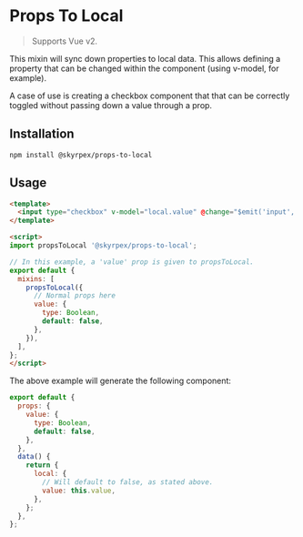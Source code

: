 # Props To Local

> Supports Vue v2.

This mixin will sync down properties to local data. This allows defining a property that can be changed within the component (using v-model, for example).

A case of use is creating a checkbox component that that can be correctly toggled without passing down a value through a prop.

## Installation

`npm install @skyrpex/props-to-local`

## Usage

```html
<template>
  <input type="checkbox" v-model="local.value" @change="$emit('input', $event.target.checked)">
</template>

<script>
import propsToLocal '@skyrpex/props-to-local';

// In this example, a 'value' prop is given to propsToLocal.
export default {
  mixins: [
    propsToLocal({
      // Normal props here
      value: {
        type: Boolean,
        default: false,
      },
    }),
  ],
};
</script>
```

The above example will generate the following component:

```js
export default {
  props: {
    value: {
      type: Boolean,
      default: false,
    },
  },
  data() {
    return {
      local: {
        // Will default to false, as stated above.
        value: this.value,
      },
    };
  },
};
```

